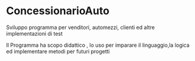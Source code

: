 # ConcessionarioAuto
Sviluppo programma per venditori, automezzi, clienti ed altre implementazioni di test

Il Programma ha scopo didattico , lo uso per imparare il linguaggio,la logica ed implementare metodi per futuri progetti




